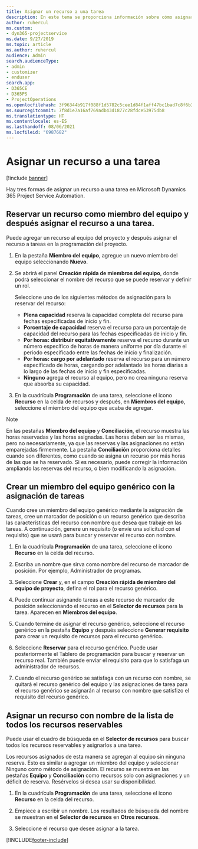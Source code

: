 ```yaml
---
title: Asignar un recurso a una tarea
description: En este tema se proporciona información sobre cómo asignar recursos a tareas.
author: ruhercul
ms.custom:
- dyn365-projectservice
ms.date: 9/27/2019
ms.topic: article
ms.author: ruhercul
audience: Admin
search.audienceType:
- admin
- customizer
- enduser
search.app:
- D365CE
- D365PS
- ProjectOperations
ms.openlocfilehash: 3f96344b917f088f1d5782c5cee1d84f1aff47bc1bad7c8f6b33307d1df340fa
ms.sourcegitcommit: 7f8d1e7a16af769adb43d1877c28fdce53975db8
ms.translationtype: HT
ms.contentlocale: es-ES
ms.lasthandoff: 08/06/2021
ms.locfileid: "6987682"
---
```

# <a name="assign-a-resource-to-a-task"></a>Asignar un recurso a una tarea

[!include [banner](../includes/psa-now-project-operations.md)]

Hay tres formas de asignar un recurso a una tarea en Microsoft Dynamics 365 Project Service Automation.

## <a name="book-a-resource-as-a-team-member-and-then-assign-the-resource-to-a-task"></a>Reservar un recurso como miembro del equipo y después asignar el recurso a una tarea.

Puede agregar un recurso al equipo del proyecto y después asignar el recurso a tareas en la programación del proyecto.

1. En la pestaña **Miembro del equipo**, agregue un nuevo miembro del equipo seleccionando **Nuevo**. 

2. Se abrirá el panel **Creación rápida de miembros del equipo**, donde podrá seleccionar el nombre del recurso que se puede reservar y definir un rol. 

    Seleccione uno de los siguientes métodos de asignación para la reservar del recurso:

    - **Plena capacidad** reserva la capacidad completa del recurso para fechas especificadas de inicio y fin.
    - **Porcentaje de capacidad** reserva el recurso para un porcentaje de capacidad del recurso para las fechas especificadas de inicio y fin.
    - **Por horas: distribuir equitativamente** reserva el recurso durante un número específico de horas de manera uniforme por día durante el periodo especificado entre las fechas de inicio y finalización.
    - **Por horas: cargo por adelantado** reserva el recurso para un número especificado de horas, cargando por adelantado las horas diarias a lo largo de las fechas de inicio y fin especificadas.
    - **Ninguno** agrega el recurso al equipo, pero no crea ninguna reserva que absorba su capacidad.

3. En la cuadrícula **Programación** de una tarea, seleccione el icono **Recurso** en la celda de recursos y después, en **Miembros del equipo**, seleccione el miembro del equipo que acaba de agregar. 

> [!NOTE]
> En las pestañas **Miembro del equipo** y **Conciliación**, el recurso muestra las horas reservadas y las horas asignadas. Las horas deben ser las mismas, pero no necesariamente, ya que las reservas y las asignaciones no están emparejadas firmemente. La pestaña **Conciliación** proporciona detalles cuando son diferentes, como cuando se asigna un recurso por más horas de las que se ha reservado. Si es necesario, puede corregir la información ampliando las reservas del recurso, o bien modificando la asignación.

## <a name="create-a-generic-team-member-through-task-assignment"></a>Crear un miembro del equipo genérico con la asignación de tareas

Cuando cree un miembro del equipo genérico mediante la asignación de tareas, cree un marcador de posición o un recurso genérico que describa las características del recurso con nombre que desea que trabaje en las tareas. A continuación, genere un requisito (o envíe una solicitud con el requisito) que se usará para buscar y reservar el recurso con nombre.

1. En la cuadrícula **Programación** de una tarea, seleccione el icono **Recurso** en la celda del recurso.

2. Escriba un nombre que sirva como nombre del recurso de marcador de posición. Por ejemplo, Administrador de programas.

3. Seleccione **Crear** y, en el campo **Creación rápida de miembro del equipo de proyecto**, defina el rol para el recurso genérico.

4. Puede continuar asignando tareas a este recurso de marcador de posición seleccionando el recurso en el **Selector de recursos** para la tarea. Aparecen en **Miembros del equipo**.

5. Cuando termine de asignar el recurso genérico, seleccione el recurso genérico en la pestaña **Equipo** y después seleccione **Generar requisito** para crear un requisito de recursos para el recurso genérico.

6. Seleccione **Reservar** para el recurso genérico. Puede usar posteriormente el Tablero de programación para buscar y reservar un recurso real. También puede enviar el requisito para que lo satisfaga un administrador de recursos.

7. Cuando el recurso genérico se satisfaga con un recurso con nombre, se quitará el recurso genérico del equipo y las asignaciones de tarea para el recurso genérico se asignarán al recurso con nombre que satisfizo el requisito del recurso genérico.

## <a name="assign-a-named-resource-from-the-list-of-all-bookable-resources"></a>Asignar un recurso con nombre de la lista de todos los recursos reservables

Puede usar el cuadro de búsqueda en el **Selector de recursos** para buscar todos los recursos reservables y asignarlos a una tarea.

Los recursos asignados de esta manera se agregan al equipo sin ninguna reserva. Esto es similar a agregar un miembro del equipo y seleccionar Ninguno como método de asignación. El recurso se muestra en las pestañas **Equipo** y **Conciliación** como recursos solo con asignaciones y un déficit de reserva. Resérvelos si desea usar su disponibilidad.

1. En la cuadrícula **Programación** de una tarea, seleccione el icono **Recurso** en la celda del recurso.

2. Empiece a escribir un nombre. Los resultados de búsqueda del nombre se muestran en el **Selector de recursos** en **Otros recursos**.

3. Seleccione el recurso que desee asignar a la tarea.



[!INCLUDE[footer-include](../includes/footer-banner.md)]